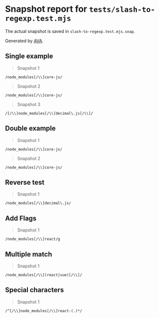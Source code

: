 # Snapshot report for `tests/slash-to-regexp.test.mjs`

The actual snapshot is saved in `slash-to-regexp.test.mjs.snap`.

Generated by [AVA](https://avajs.dev).

## Single example

> Snapshot 1

    /node_modules[/\\]core-js/

> Snapshot 2

    /node_modules[/\\]core-js/

> Snapshot 3

    /[/\\]node_modules[/\\]decimal\.js[/\\]/

## Double example

> Snapshot 1

    /node_modules[/\\]core-js/

> Snapshot 2

    /node_modules[/\\]core-js/

## Reverse test

> Snapshot 1

    /node_modules[/\\]decimal\.js/

## Add Flags

> Snapshot 1

    /node_modules[/\\]react/g

## Multiple match

> Snapshot 1

    /node_modules[/\\](react|vue)[/\\]/

## Special characters

> Snapshot 1

    /^[/\\]node_modules[/\\]react-(.)*/
